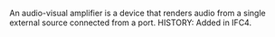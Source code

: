 ﻿An audio-visual amplifier is a device that renders audio from a single external source connected from a port.  HISTORY: Added in IFC4.